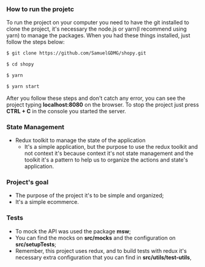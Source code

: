 ### How to run the projetc
To run the project on your computer you need to have the git installed to clone the project, it's necessary the node.js or yarn(I recommend using yarn) to manage the packages. When you had these things installed, just follow the steps below:
```bash
$ git clone https://github.com/SamuelGDMG/shopy.git

$ cd shopy

$ yarn

$ yarn start
```
After you follow these steps and don't catch any error, you can see the project typing **localhost:8080** on the browser. To stop the project just press **CTRL + C** in the console you started the server.

### State Management
- Redux toolkit to manage the state of the application
	- It's a simple application, but the purpose to use the redux toolkit and not context it's because context it's not state management and the toolkit it's a pattern to help us to organize the actions and state's application.

### Project's goal
- The purpose of the project it's to be simple and organized;
- It's a simple ecommerce.

### Tests
- To mock the API was used the package **msw**;
- You can find the mocks on **src/mocks** and the configuration on **src/setupTests**;
- Remember, this project uses redux, and to build tests with redux it's necessary extra configuration that you can find in **src/utils/test-utils**,
